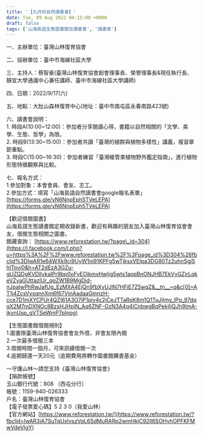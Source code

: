 ```yaml
---
title: '【九月份自然讀書會】'
date: Tue, 09 Aug 2022 04:15:00 +0000
draft: false
tags: ['山海島語生態圖書館及讀書會', '讀書會']
---
```


一、主辦單位：臺灣山林復育協會

二、協辦單位：臺中市海線社區大學

三、主持人：蔡智豪(臺灣山林復育協會創會理事長、榮譽理事長&現任執行長、靜宜大學通識中心兼任講師、臺中市海線社區大學講師)

四、日期：2022/9/17(六)

五、地點：大肚山森林復育中心(地址：臺中市南屯區永春南路423號)

六、讀書會說明：  
1\. 時段A(10:00~12:00)：參加者分享閱讀心得，書籍以自然相關的「文學、美學、生態、哲學」為限。  
2\. 時段B(13:30~15:00)：參加者共讀「臺灣的植群與植物多樣性」講義，複習章節重點。  
3\. 時段C(15:00~16:30)：參加者練習「臺灣維管束植物野外鑑定指南」，進行植物形態特徵觀察與比較。

七、報名方式：  
1.參加對象：本會會員、會友、志工。  
2.參加方式：填寫「山海島語自然讀書會google報名表單」  
[https://forms.gle/yN6NnpEph5TVeLEPA](https://forms.gle/yN6NnpEph5TVeLEPA)

【歡迎借閱圖書】  
山海島語生態讀書館定期收錄新書，歡迎有興趣的朋友加入臺灣山林復育協會會友，借閱生態相關之圖書。  
館藏查詢： [https://www.reforestation.tw/?page\_id=304](https://l.facebook.com/l.php?u=https%3A%2F%2Fwww.reforestation.tw%2F%3Fpage_id%3D304%26fbclid%3DIwAR1e64WXk9ci9UyW1ni91KPFg5wTjksxVEIpa3DG80Tz2uhnSgjShITpvi0&h=AT2dEzA3GZu-gUZQDgKVDlIykaIPr9bp0oFyEOikmxHwIjg5wts1appBnONJHB7EkVyGZjrLqkeVZvaGUttazlUr_qgZW1B9MgDid-nJpalwPhRwJafUg_EzMXA4EjQn9fbXyUJlN7HFiE7Z5wqZ&__tn__=q&c[0]=AT1j4ZcsVvsqnnXm6f67VjnAadaaGmnzH-cce7D1mXYCPUr4QZI61A3O7jP1piv4c2jCeJTTaRqK8m1Q1TuJjImy_lPq_97dqqX2M7mDXNOc8BzsHJHplN_Aq6ZNF-GzN3A4q4lCnbwgBqPekjIjQJh9ImA-ikynUsp_gVTSeWmP7plnpg)

【生態圖書館借閱規則】  
1.圖書限臺灣山林復育協會會友外借，非會友限內閱  
2.一次最多借閱三本  
3.借閱時間一個月，可來訊續借閱一次  
4.逾期歸還一天20元（逾期費用將轉作圖書館購書基金）

～守護山林～請您支持《臺灣山林復育協會》  
【捐款帳號】  
玉山銀行代號：808 （西屯分行）  
帳號：1159-940-026333  
戶名：臺灣山林復育協會  
【電子發票愛心碼】5 2 3 0（我愛山林）  
【官方網站】[https://www.reforestation.tw/](https://www.reforestation.tw/?fbclid=IwAR3iA7SuTqUxIvszVqL6SdMuRARp2wmHkjC92ll6SOHyhOPFKFMwVdeVlgY)